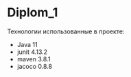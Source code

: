 # Diplom_1
Технологии использованные в проекте: 
- Java 11
- junit 4.13.2
- maven 3.8.1
- jacoco 0.8.8

